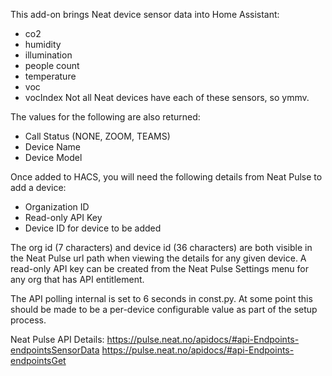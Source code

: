 This add-on brings Neat device sensor data into Home Assistant:
- co2
- humidity
- illumination
- people count
- temperature
- voc
- vocIndex
Not all Neat devices have each of these sensors, so ymmv.

The values for the following are also returned:
- Call Status (NONE, ZOOM, TEAMS)
- Device Name
- Device Model

Once added to HACS, you will need the following details from Neat Pulse to add a device:
- Organization ID
- Read-only API Key
- Device ID for device to be added

The org id (7 characters) and device id (36 characters) are both visible in the Neat Pulse url path when viewing the details for any given device.
A read-only API key can be created from the Neat Pulse Settings menu for any org that has API entitlement.

The API polling internal is set to 6 seconds in const.py. At some point this should be made to be a per-device configurable value as part of the setup process.

Neat Pulse API Details:
https://pulse.neat.no/apidocs/#api-Endpoints-endpointsSensorData
https://pulse.neat.no/apidocs/#api-Endpoints-endpointsGet
